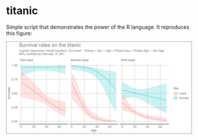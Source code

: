 # titanic

Simple script that demonstrates the power of the R language. It reproduces this figure:

![titanic survival rates](titanic.png "survival rates on the titanic")


